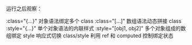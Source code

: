 运行之后观察：

:class="{...}"	对象语法绑定多个 class
:class="[...]"	数组语法动态拼接 class
:style="{...}"	单个对象语法的内联样式
:style="[obj1, obj2]"	多个对象组成的数组绑定 style
响应式切换 class/style	利用 ref 和 computed 控制绑定状态
